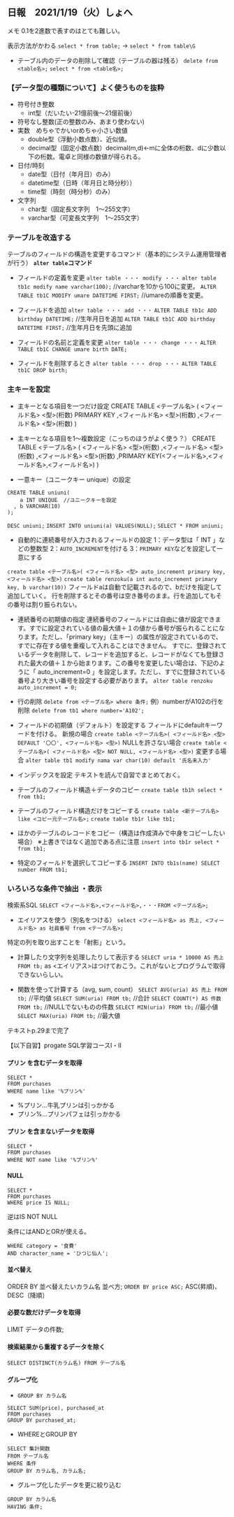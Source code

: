 ## 日報　2021/1/19（火）しょへ

メモ
0.1を2進数で表すのはとても難しい。

表示方法がかわる
`select * from table;` → `select * from table\G`

* テーブル内のデータの削除して確認（テーブルの器は残る）
 `delete from <table名>;`
 `select * from <table名>;`

### 【データ型の種類について】よく使うものを抜粋
* 符号付き整数
  * int型（だいたい-21億前後～21億前後）
* 符号なし整数(正の整数のみ、あまり使わない)
* 実数　めちゃでかいorめちゃ小さい数値
  * double型（浮動小数点数）、近似値。
  * decimal型（固定小数点数）decimal(m,d)←mに全体の桁数、dに少数以下の桁数。電卓と同様の数値が得られる。
* 日付/時刻
  * date型（日付（年月日）のみ）
  * datetime型（日時（年月日と時分秒））
  * time型（時刻（時分秒）のみ）
* 文字列
  * char型（固定長文字列　1～255文字）
  * varchar型（可変長文字列　1～255文字）


### テーブルを改造する
テーブルのフィールドの構造を変更するコマンド（基本的にシステム運用管理者が行う）
__`alter table`コマンド__
* フィールドの定義を変更 `alter table ・・・ modify ・・・`
  `alter table tb1c modify name varchar(100);`  //varcharを10から100に変更。
  `ALTER TABLE tb1C MODIFY umare DATETIME FIRST;`  //umareの順番を変更。

* フィールドを追加 `alter table ・・・ add ・・・`
  `ALTER TABLE tb1c ADD birthday DATETIME;`  //生年月日を追加
  `ALTER TABLE tb1C ADD birthday DATETIME FIRST;`  //生年月日を先頭に追加

* フィールドの名前と定義を変更 `alter table ・・・ change ・・・`
  `ALTER TABLE tb1C CHANGE umare birth DATE;`

* フィールドを削除するとき `alter table ・・・ drop ・・・`
  `ALTER TABLE tb1C DROP birth;`


### 主キーを設定
* 主キーとなる項目を一つだけ設定
CREATE TABLE <テーブル名> (
  <フィールド名> <型>(桁数) PRIMARY KEY
  ,<フィールド名> <型>(桁数)
  ,<フィールド名> <型>(桁数)
)

* 主キーとなる項目を1～複数設定（こっちのほうがよく使う？）
CREATE TABLE <テーブル名> (
  <フィールド名> <型>(桁数)
  ,<フィールド名> <型>(桁数)
  ,<フィールド名> <型>(桁数)
  ,PRIMARY KEY(<フィールド名>,<フィールド名>,<フィールド名>)
)


* 一意キー（ユニークキー unique）の設定
```
CREATE TABLE uniuni(
    a INT UNIQUE  //ユニークキーを設定
  , b VARCHAR(10)
);
```
`DESC uniuni;`
`INSERT INTO uniuni(a) VALUES(NULL);`
`SELECT * FROM uniuni;`


* 自動的に連続番号が入力されるフィールドの設定
1：データ型は「 INT 」などの整数型
2：`AUTO_INCREMENT`を付ける
3：`PRIMARY KEY`などを設定して一意にする

`create table <テーブル名>( <フィールド名> <型> auto_increment primary key, <フィールド名> <型>)`
`create table renzoku(a int auto_increment primary key, b varchar(10))`
フィールドaは自動で記載されるので、bだけを指定して追加していく。
行を削除するとその番号は空き番号のまま。行を追加してもその番号は割り振られない。


* 連続番号の初期値の指定
連続番号のフィールドには自由に値が設定できます。すでに設定されている値の最大値＋１の値から番号が振られることになります。ただし、「primary key」（主キー）の属性が設定されているので、すでに存在する値を重複して入れることはできません。 すでに、登録されているデータを削除して、レコードを追加すると、レコードがなくても登録された最大の値＋１から始まります。この番号を変更したい場合は、下記のように「 auto_increment=0 」を設定します。ただし、すでに登録されている番号より大きい番号を設定する必要があります。
`alter table renzoku auto_increment = 0;`


* 行の削除
`delete from <テーブル名> where 条件;`
例）numberがA102の行を削除
`delete from tb1 where number='A102';`


* フィールドの初期値（デフォルト）を設定する
フィールドにdefaultキーワードを付ける。
新規の場合
  `create table <テーブル名>( <フィールド名> <型> DEFAULT '〇〇', <フィールド名> <型>)`
  NULLを許さない場合
  `create table <テーブル名>( <フィールド名> <型> NOT NULL, <フィールド名> <型>)`
変更する場合
  `alter table tb1 modify nama var char(10) default '氏名未入力'`


* インデックスを設定
テキストを読んで自習でまとめておく。

* テーブルのフィールド構造＋データのコピー
  `create table tb1h select * from tb1;`

* テーブルのフィールド構造だけをコピーする
  `create table <新テーブル名> like <コピー元テーブル名>;`
  `create table tb1r like tb1;`

* ほかのテーブルのレコードをコピー（構造は作成済みで中身をコピーしたい場合）
  ※上書きではなく追加である点に注意
  `insert into tb1r select * from tb1;`

* 特定のフィールドを選択してコピーする
  `INSERT INTO tb1s(name) SELECT number FROM tb1;`



### いろいろな条件で抽出 ・表示
検索系SQL
`SELECT <フィールド名>,<フィールド名>,・・・FROM <テーブル名>;`

* エイリアスを使う（別名をつける）
  `select <フィールド名> as 売上, <フィールド名> as 社員番号 from <テーブル名>;`

特定の列を取り出すことを「射影」という。

* 計算したり文字列を処理したりして表示する
  `SELECT uria * 10000 AS 売上 FROM tb;`
  as <エイリアス>はつけておこう。これがないとプログラムで取得できないらしい。

* 関数を使って計算する（avg, sum, count）
  `SELECT AVG(uria) AS 売上 FROM tb;`  //平均値
  `SELECT SUM(uria) FROM tb;`  //合計
  `SELECT COUNT(*) AS 件数 FROM tb;`  //NULLでないものの件数
  `SELECT MIN(uria) FROM tb;`  //最小値
  `SELECT MAX(uria) FROM tb;`  //最大値

テキストp.29まで完了


【以下自習】progate SQL学習コースI・II
#### プリン を含むデータを取得
```MySQL
SELECT *
FROM purchases
WHERE name like '%プリン%'
```
* %プリン…牛乳プリンは引っかかる
* プリン%…プリンパフェは引っかかる

#### プリン を含まないデータを取得
```MySQL
SELECT *
FROM purchases
WHERE NOT name like '%プリン%'
```

####  NULL
```
SELECT *
FROM purchases
WHERE price IS NULL;
```
逆はIS NOT NULL

条件にはANDとORが使える。
```
WHERE category = '食費'
AND character_name = 'ひつじ仙人';
```

####  並べ替え
ORDER BY 並べ替えたいカラム名 並べ方;
`ORDER BY price ASC;`
ASC(昇順)、DESC（降順）

#### 必要な数だけデータを取得
LIMIT データの件数;

#### 検索結果から重複するデータを除く
`SELECT DISTINCT(カラム名) FROM テーブル名`

#### グループ化
* `GROUP BY カラム名`
```
SELECT SUM(price), purchased_at
FROM purchases
GROUP BY purchased_at;
```

* WHEREとGROUP BY
```
SELECT 集計関数
FROM テーブル名
WHERE 条件
GROUP BY カラム名, カラム名;
```

* グループ化したデータを更に絞り込む
```
GROUP BY カラム名
HAVING 条件;
```

